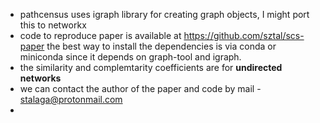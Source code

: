 * pathcensus uses igraph library for creating graph objects, I might port this to networkx
* code to reproduce paper is available at https://github.com/sztal/scs-paper
  the best way to install the dependencies is via conda or miniconda since it depends
  on graph-tool and igraph.
* the similarity and complemtarity coefficients are for **undirected networks**
* we can contact the author of the paper and code by mail - stalaga@protonmail.com
* 


